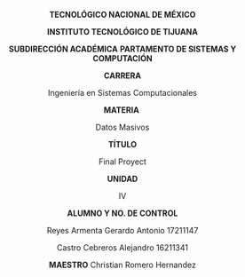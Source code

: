 <div align="center">

**TECNOLÓGICO NACIONAL DE MÉXICO**

**INSTITUTO TECNOLÓGICO DE TIJUANA**

**SUBDIRECCIÓN ACADÉMICA**
**PARTAMENTO DE SISTEMAS Y COMPUTACIÓN**

**CARRERA**

Ingeniería en Sistemas Computacionales

**MATERIA** 

Datos Masivos

**TÍTULO**

Final Proyect

**UNIDAD**

IV

**ALUMNO Y NO. DE CONTROL**

Reyes Armenta Gerardo Antonio 17211147

Castro Cebreros Alejandro 16211341

**MAESTRO**
Christian Romero Hernandez

</div>



